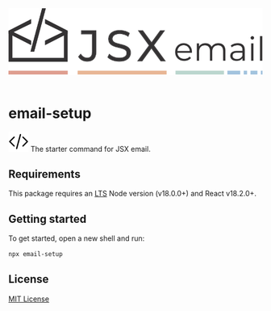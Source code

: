 <!-- [npm]: https://img.shields.io/npm/v/@jsx-email/cli
[npm-url]: https://www.npmjs.com/package/@jsx-email/cli

[![npm][npm]][npm-url]
[![Join our Discord](https://img.shields.io/badge/join_our-Discord-5a64ea)](https://discord.gg/FywZN57mTg)
[![libera manifesto](https://img.shields.io/badge/libera-manifesto-lightgrey.svg)](https://liberamanifesto.com) -->

<div align="center">
	<img src="https://raw.githubusercontent.com/shellscape/jsx-email/main/assets/npm-header.svg" alt="JSX email"><br/><br/>
</div>

# email-setup

![jsx-email](../../assets/brackets.svg) The starter command for JSX email.

## Requirements

This package requires an [LTS](https://github.com/nodejs/Release) Node version (v18.0.0+) and React v18.2.0+.

## Getting started

To get started, open a new shell and run:

```sh
npx email-setup
```

<!--
This will create a new folder called `emails` with a few email templates.

## Options

Alternatively, you can pass a parameter to specify the name of the folder:

```sh
npx email-setup
``` -->

## License

[MIT License](./LICENSE.md)
